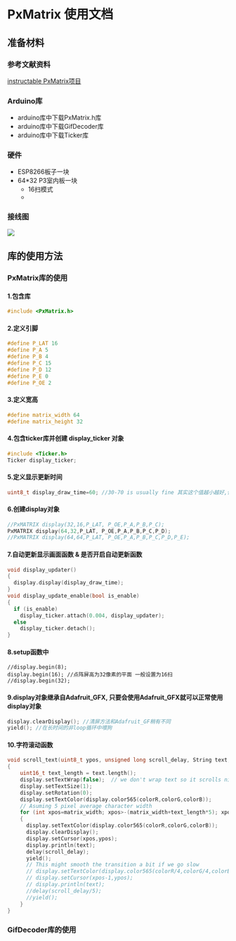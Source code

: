# PxMatrix 使用文档

## 准备材料

### 参考文献资料

[instructable PxMatrix项目](https://www.instructables.com/RGB-LED-Matrix-With-an-ESP8266/)

### Arduino库

- arduino库中下载PxMatrix.h库 
- arduino库中下载GifDecoder库
- arduino库中下载Ticker库

### 硬件

- ESP8266板子一块
- 64*32 P3室内板一块
  - 16扫模式
  - 

### 接线图

<img src="https://content.instructables.com/ORIG/F13/DT7V/JH0TS7PZ/F13DT7VJH0TS7PZ.png?auto=webp&frame=1&width=1024&fit=bounds&md=357df19af4fdc44c6a3cd6957bd8fc2d"  />

## 库的使用方法

### PxMatrix库的使用

#### 1.包含库

```c++
#include <PxMatrix.h>
```

#### 2.定义引脚

```c++
#define P_LAT 16
#define P_A 5
#define P_B 4
#define P_C 15
#define P_D 12
#define P_E 0
#define P_OE 2
```

#### 3.定义宽高

```c++
#define matrix_width 64
#define matrix_height 32
```

#### 4.包含ticker库并创建 display_ticker 对象

```c++
#include <Ticker.h>
Ticker display_ticker;
```

#### 5.定义显示更新时间

```c++
uint8_t display_draw_time=60; //30-70 is usually fine 其实这个值越小越好,但esp8266处理能力有限,可以大概定在15-30ms左右
```

#### 6.创建display对象

```c++
//PxMATRIX display(32,16,P_LAT, P_OE,P_A,P_B,P_C);
PxMATRIX display(64,32,P_LAT, P_OE,P_A,P_B,P_C,P_D);
//PxMATRIX display(64,64,P_LAT, P_OE,P_A,P_B,P_C,P_D,P_E);
```

####  7.自动更新显示画面函数 & 是否开启自动更新函数

```c++
void display_updater()
{
  display.display(display_draw_time);
}
void display_update_enable(bool is_enable)
{
  if (is_enable)
    display_ticker.attach(0.004, display_updater);
  else
    display_ticker.detach();
}
```

#### 8.setup函数中

```
//display.begin(8);
display.begin(16); //点阵屏高为32像素的平面 一般设置为16扫
//display.begin(32);
```

#### 9.display对象继承自Adafruit_GFX, 只要会使用Adafruit_GFX就可以正常使用display对象

```c++
display.clearDisplay(); //清屏方法和Adafruit_GF稍有不同
yield(); //在长时间的非loop循环中喂狗
```

#### 10.字符滚动函数

```c++
void scroll_text(uint8_t ypos, unsigned long scroll_delay, String text, uint8_t colorR, uint8_t colorG, uint8_t colorB)
{
    uint16_t text_length = text.length();
    display.setTextWrap(false);  // we don't wrap text so it scrolls nicely
    display.setTextSize(1);
    display.setRotation(0);
    display.setTextColor(display.color565(colorR,colorG,colorB));
    // Asuming 5 pixel average character width
    for (int xpos=matrix_width; xpos>-(matrix_width+text_length*5); xpos--)
    {
      display.setTextColor(display.color565(colorR,colorG,colorB));
      display.clearDisplay();
      display.setCursor(xpos,ypos);
      display.println(text);
      delay(scroll_delay);
      yield();
      // This might smooth the transition a bit if we go slow
      // display.setTextColor(display.color565(colorR/4,colorG/4,colorB/4));
      // display.setCursor(xpos-1,ypos);
      // display.println(text);
      //delay(scroll_delay/5);
      //yield();
    }
}
```

### GifDecoder库的使用

